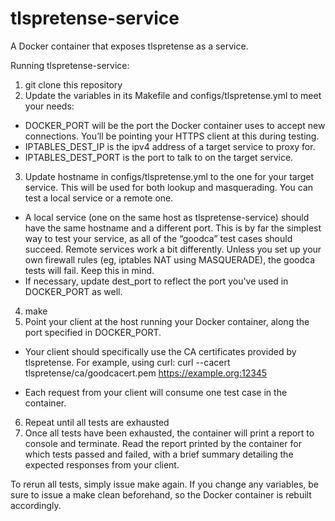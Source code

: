 # tlspretense-service
A Docker container that exposes tlspretense as a service.

Running tlspretense-service:

1. git clone this repository
2. Update the variables in its Makefile and configs/tlspretense.yml to meet your needs:

  - DOCKER_PORT will be the port the Docker container uses to accept new connections. You’ll be pointing your HTTPS client at this during testing.
  - IPTABLES_DEST_IP is the ipv4 address of a target service to proxy for.
  - IPTABLES_DEST_PORT is the port to talk to on the target service.
  
3. Update hostname in configs/tlspretense.yml to the one for your target service. This will be used for both lookup and masquerading.
You can test a local service or a remote one.
  - A local service (one on the same host as tlspretense-service) should have the same hostname and a different port. This is by far the simplest way to test your service, as all of the “goodca” test cases should succeed.
Remote services work a bit differently. Unless you set up your own firewall rules (eg, iptables NAT using MASQUERADE), the goodca tests will fail. Keep this in mind.
  - If necessary, update dest_port to reflect the port you've used in DOCKER_PORT as well.
4. make
5. Point your client at the host running your Docker container, along the port specified in DOCKER_PORT.

  - Your client should specifically use the CA certificates provided by tlspretense. For example, using curl: 
    curl --cacert tlspretense/ca/goodcacert.pem https://example.org:12345

  - Each request from your client will consume one test case in the container.
6. Repeat until all tests are exhausted
7. Once all tests have been exhausted, the container will print a report to console and terminate. Read the report printed by the container for which tests passed and failed, with a brief summary detailing the expected responses from your client.

To rerun all tests, simply issue make again. If you change any variables, be sure to issue a make clean beforehand, so the Docker container is rebuilt accordingly.
